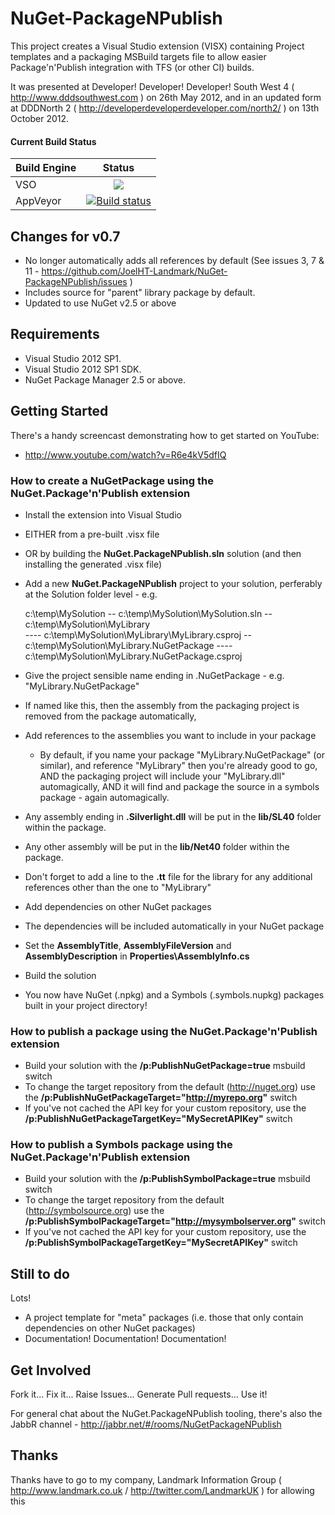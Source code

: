 # NuGet-PackageNPublish

This project creates a Visual Studio extension (VISX) containing Project templates and a packaging MSBuild targets
file to allow easier Package&#39;n&#39;Publish integration with TFS (or other CI) builds.

It was presented at Developer! Developer! Developer! South West 4 ( http://www.dddsouthwest.com ) on 26th May 2012, and
in an updated form at DDDNorth 2 ( http://developerdeveloperdeveloper.com/north2/ ) on 13th October 2012.

#### Current Build Status

| Build Engine   | Status |
| -------- |:-------------:|
| VSO      | ![](https://nugetpackagenpublish.visualstudio.com/_apis/public/build/definitions/d270dcb4-c4e4-4ce0-811b-780550fc7bda/1/badge) |
| AppVeyor | [![Build status](https://ci.appveyor.com/api/projects/status/5pgdecx34ipxi0tc?svg=true)](https://ci.appveyor.com/project/JoelHT-Landmark/nuget-packagenpublish) |

  
## Changes for v0.7

- No longer automatically adds all references by default (See issues 3, 7 & 11 - https://github.com/JoelHT-Landmark/NuGet-PackageNPublish/issues )
- Includes source for "parent" library package by default.
- Updated to use NuGet v2.5 or above

## Requirements

- Visual Studio 2012 SP1.
- Visual Studio 2012 SP1 SDK.
- NuGet Package Manager 2.5 or above.

## Getting Started

There's a handy screencast demonstrating how to get started on YouTube:
- http://www.youtube.com/watch?v=R6e4kV5dfIQ

### How to create a NuGetPackage using the NuGet.Package'n'Publish extension

- Install the extension into Visual Studio 
 - EITHER from a pre-built .visx file
 - OR by building the **NuGet.PackageNPublish.sln** solution (and then installing the generated .visx file)  

- Add a new **NuGet.PackageNPublish** project to your solution, perferably at the Solution folder level - e.g.

    c:\temp\MySolution 
    -- c:\temp\MySolution\MySolution.sln 
    -- c:\temp\MySolution\MyLibrary  
    ---- c:\temp\MySolution\MyLibrary\MyLibrary.csproj 
    -- c:\temp\MySolution\MyLibrary.NuGetPackage 
    ---- c:\temp\MySolution\MyLibrary.NuGetPackage.csproj 

 - Give the project sensible name ending in .NuGetPackage - e.g. "MyLibrary.NuGetPackage"
  - If named like this, then the assembly from the packaging project is removed from the package automatically,

- Add references to the assemblies you want to include in your package
  - By default, if you name your package "MyLibrary.NuGetPackage" (or similar), and reference "MyLibrary" then 
    you're already good to go,
    AND the packaging project will include your "MyLibrary.dll" automagically,
    AND it will find and package the source in a symbols package - again automagically. 
 - Any assembly ending in **.Silverlight.dll** will be put in the **lib/SL40** folder within the package.
 - Any other assembly will be put in the **lib/Net40** folder within the package.
 - Don't forget to add a line to the **.tt** file for the library for any additional references other than the one to "MyLibrary"  

- Add dependencies on other NuGet packages
 - The dependencies will be included automatically in your NuGet package

- Set the **AssemblyTitle**, **AssemblyFileVersion** and **AssemblyDescription** in **Properties\AssemblyInfo.cs**  

- Build the solution

- You now have NuGet (.npkg) and a Symbols (.symbols.nupkg) packages built in your project directory!

### How to publish a package using the NuGet.Package'n'Publish extension

- Build your solution with the **/p:PublishNuGetPackage=true** msbuild switch
 - To change the target repository from the default (http://nuget.org) use the **/p:PublishNuGetPackageTarget="http://myrepo.org"** switch
 - If you've not cached the API key for your custom repository, use the **/p:PublishNuGetPackageTargetKey="MySecretAPIKey"** switch

### How to publish a Symbols package using the NuGet.Package'n'Publish extension

- Build your solution with the **/p:PublishSymbolPackage=true** msbuild switch
 - To change the target repository from the default (http://symbolsource.org) use the **/p:PublishSymbolPackageTarget="http://mysymbolserver.org"** switch
 - If you've not cached the API key for your custom repository, use the **/p:PublishSymbolPackageTargetKey="MySecretAPIKey"** switch

## Still to do

Lots!

- A project template for "meta" packages (i.e. those that only contain dependencies on other NuGet packages)
- Documentation! Documentation! Documentation!

## Get Involved

Fork it... Fix it... Raise Issues... Generate Pull requests... Use it!

For general chat about the NuGet.PackageNPublish tooling, there's also the JabbR channel - http://jabbr.net/#/rooms/NuGetPackageNPublish

## Thanks

Thanks have to go to my company, Landmark Information Group ( http://www.landmark.co.uk / http://twitter.com/LandmarkUK ) for allowing this

